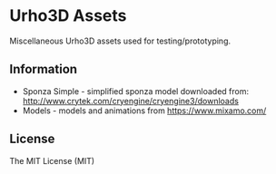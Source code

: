 # Urho3D Assets

Miscellaneous Urho3D assets used for testing/prototyping.

Information
-----------------------------------------------------------------------------------
* Sponza Simple - simplified sponza model downloaded from:  http://www.crytek.com/cryengine/cryengine3/downloads      
* Models - models and animations from https://www.mixamo.com/  

License
-----------------------------------------------------------------------------------
The MIT License (MIT)



